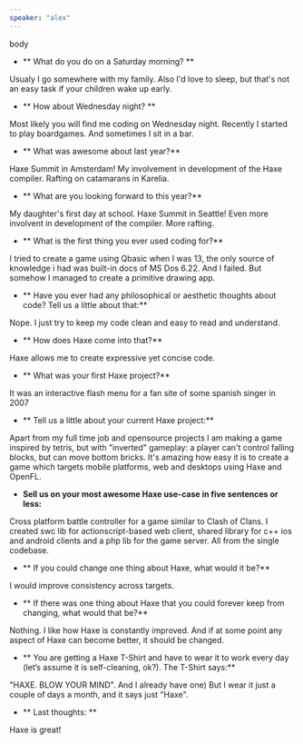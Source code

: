 ```yaml
---
speaker: "alex"
---
```


body

* ** What do you do on a Saturday morning? **

Usualy I go somewhere with my family. Also I'd love to sleep, but that's not an easy task if your children wake up early.

* ** How about Wednesday night? **

Most likely you will find me coding on Wednesday night. Recently I started to play boardgames. And sometimes I sit in a bar.

* ** What was awesome about last year?**

Haxe Summit in Amsterdam!
My involvement in development of the Haxe compiler.
Rafting on catamarans in Karelia.

* ** What are you looking forward to this year?**

My daughter's first day at school.
Haxe Summit in Seattle!
Even more involvent in development of the compiler.
More rafting.

* ** What is the first thing you ever used coding for?**

I tried to create a game using Qbasic when I was 13, the only source of knowledge i had was built-in docs of MS Dos 6.22. And I failed. But somehow I managed to create a primitive drawing app.

* ** Have you ever had any philosophical or aesthetic thoughts about code? Tell us a little about that:**

Nope. I just try to keep my code clean and easy to read and understand.

* ** How does Haxe come into that?**

Haxe allows me to create expressive yet concise code.

* ** What was your first Haxe project?**

It was an interactive flash menu for a fan site of some spanish singer in 2007

* ** Tell us a little about your current Haxe project:**

Apart from my full time job and opensource projects I am making a game inspired by tetris, but with "inverted" gameplay: a player can't control falling blocks, but can move bottom bricks. It's amazing how easy it is to create a game which targets mobile platforms, web and desktops using Haxe and OpenFL.

* **Sell us on your most awesome Haxe use-case in five sentences or less:**

Cross platform battle controller for a game similar to Clash of Clans. I created swc lib for actionscript-based web client, shared library for c++ ios and android clients and a php lib for the game server. All from the single codebase.

* ** If you could change one thing about Haxe, what would it be?**

I would improve consistency across targets.

* ** If there was one thing about Haxe that you could forever keep from changing, what would that be?**

Nothing. I like how Haxe is constantly improved. And if at some point any aspect of Haxe can become better, it should be changed.

* ** You are getting a Haxe T-Shirt and have to wear it to work every day (let’s assume it is self-cleaning, ok?). The T-Shirt says:**

"HAXE. BLOW YOUR MIND". And I already have one) But I wear it just a couple of days a month, and it says just "Haxe".

* ** Last thoughts: **

Haxe is great!